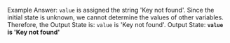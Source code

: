Example Answer: 
`value` is assigned the string 'Key not found'. Since the initial state is unknown, we cannot determine the values of other variables. Therefore, the Output State is: `value` is 'Key not found'.
Output State: **`value` is 'Key not found'**